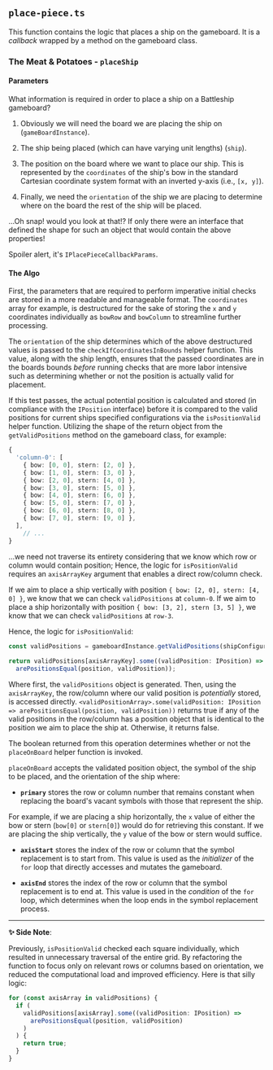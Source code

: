 ## `place-piece.ts`

This function contains the logic that places a ship on the gameboard. It is a _callback_ wrapped by a method on the gameboard class. 

### The Meat & Potatoes - `placeShip`

#### Parameters

What information is required in order to place a ship on a Battleship gameboard? 

1. Obviously we will need the board we are placing the ship on (`gameBoardInstance`).

2. The ship being placed (which can have varying unit lengths) (`ship`).

3. The position on the board where we want to place our ship. This is represented by the `coordinates` of the ship's bow in the standard Cartesian coordinate system format with an inverted y-axis (i.e., `[x, y]`).

4. Finally, we need the `orientation` of the ship we are placing to determine where on the board the rest of the ship will be placed.

...Oh snap! would you look at that!? If only there were an interface that defined the shape for such an object that would contain the above properties!

Spoiler alert, it's `IPlacePieceCallbackParams`.

#### The **Algo**

First, the parameters that are required to perform imperative initial checks are stored in a more readable and manageable format. The `coordinates` array for example, is destructured for the sake of storing the `x` and `y` coordinates individually as `bowRow` and `bowColumn` to streamline further processing. 

The `orientation` of the ship determines which of the above destructured values is passed to the `checkIfCoordinatesInBounds` helper function. This value, along with the ship length, ensures that the passed coordinates are in the boards bounds _before_ running checks that are more labor intensive such as determining whether or not the position is actually valid for placement.

If this test passes, the actual potential position is calculated and stored (in compliance with the `IPosition` interface) before it is compared to the valid positions for current ships specified configurations via the `isPositionValid` helper function. Utilizing the shape of the return object from the `getValidPositions` method on the gameboard class, for example:

``` typescript
{
  'column-0': [
    { bow: [0, 0], stern: [2, 0] },
    { bow: [1, 0], stern: [3, 0] },
    { bow: [2, 0], stern: [4, 0] },
    { bow: [3, 0], stern: [5, 0] },
    { bow: [4, 0], stern: [6, 0] },
    { bow: [5, 0], stern: [7, 0] },
    { bow: [6, 0], stern: [8, 0] },
    { bow: [7, 0], stern: [9, 0] },
  ],
	// ...
}
```

…we need not traverse its entirety considering that we know which row or column would contain position; Hence, the logic for `isPositionValid` requires an `axisArrayKey` argument that enables a direct row/column check. 

If we aim to place a ship vertically with position `{ bow: [2, 0], stern: [4, 0] }`, we know that we can check `validPositions` at `column-0`. 
If we aim to place a ship horizontally with position `{ bow: [3, 2], stern [3, 5] }`, we know that we can check `validPositions` at `row-3`.

Hence, the logic for `isPositionValid`:

``` typescript
const validPositions = gameboardInstance.getValidPositions(shipConfigurations);
    
return validPositions[axisArrayKey].some((validPosition: IPosition) => 
  arePositionsEqual(position, validPosition));
```

Where first, the `validPositions` object is generated. Then, using the `axisArrayKey`, the row/column where our valid position is _potentially_ stored, is accessed directly. `<validPositionArray>.some(validPosition: IPosition => arePositionsEqual(position, validPosition))` returns true if any of the valid positions in the row/column has a position object that is identical to the position we aim to place the ship at. Otherwise, it returns false.

The boolean returned from this operation determines whether or not the `placeOnBoard` helper function is invoked.

`placeOnBoard` accepts the validated position object, the symbol of the ship to be placed, and the orientation of the ship where:

- **`primary`** stores the row or column number that remains constant when replacing the board's vacant symbols with those that represent the ship. 

For example, if we are placing a ship horizontally, the `x` value of either the bow or stern (`bow[0]` or `stern[0]`) would do for retrieving this constant. If we are placing the ship vertically, the `y` value of the bow or stern would suffice.

- **`axisStart`** stores the index of the row or column that the symbol replacement is to start from. This value is used as the _initializer_ of the `for` loop that directly accesses and mutates the gameboard.

- **`axisEnd`** stores the index of the row or column that the symbol replacement is to end at. This value is used in the _condition_ of the `for` loop, which determines when the loop ends in the symbol replacement process.
---

**✨ Side Note**:

Previously, `isPositionValid` checked each square individually, which resulted in unnecessary traversal of the entire grid. By refactoring the function to focus only on relevant rows or columns based on orientation, we reduced the computational load and improved efficiency. Here is that silly logic:

``` typescript
for (const axisArray in validPositions) {
  if (
    validPositions[axisArray].some((validPosition: IPosition) =>
      arePositionsEqual(position, validPosition)
    )
  ) {
    return true;
  }
}
```